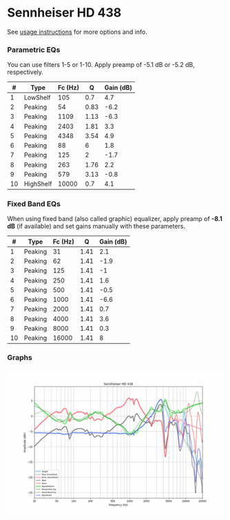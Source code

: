 # Sennheiser HD 438
See [usage instructions](https://github.com/jaakkopasanen/AutoEq#usage) for more options and info.

### Parametric EQs
You can use filters 1-5 or 1-10. Apply preamp of -5.1 dB or -5.2 dB, respectively.

|   # | Type      |   Fc (Hz) |    Q |   Gain (dB) |
|-----|-----------|-----------|------|-------------|
|   1 | LowShelf  |       105 | 0.7  |         4.7 |
|   2 | Peaking   |        54 | 0.83 |        -6.2 |
|   3 | Peaking   |      1109 | 1.13 |        -6.3 |
|   4 | Peaking   |      2403 | 1.81 |         3.3 |
|   5 | Peaking   |      4348 | 3.54 |         4.9 |
|   6 | Peaking   |        88 | 6    |         1.8 |
|   7 | Peaking   |       125 | 2    |        -1.7 |
|   8 | Peaking   |       263 | 1.76 |         2.2 |
|   9 | Peaking   |       579 | 3.13 |        -0.8 |
|  10 | HighShelf |     10000 | 0.7  |         4.1 |

### Fixed Band EQs
When using fixed band (also called graphic) equalizer, apply preamp of **-8.1 dB** (if available) and set gains manually with these parameters.

|   # | Type    |   Fc (Hz) |    Q |   Gain (dB) |
|-----|---------|-----------|------|-------------|
|   1 | Peaking |        31 | 1.41 |         2.1 |
|   2 | Peaking |        62 | 1.41 |        -1.9 |
|   3 | Peaking |       125 | 1.41 |        -1   |
|   4 | Peaking |       250 | 1.41 |         1.6 |
|   5 | Peaking |       500 | 1.41 |        -0.5 |
|   6 | Peaking |      1000 | 1.41 |        -6.6 |
|   7 | Peaking |      2000 | 1.41 |         0.7 |
|   8 | Peaking |      4000 | 1.41 |         3.6 |
|   9 | Peaking |      8000 | 1.41 |         0.3 |
|  10 | Peaking |     16000 | 1.41 |         8   |

### Graphs
![](./Sennheiser%20HD%20438.png)

